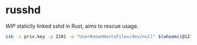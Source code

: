 # russhd

*WIP* staticlly linked sshd in Rust, aims to rescue usage.

```bash
ssh -i priv.key -p 2281 -o "UserKnownHostsFile=/dev/null" $(whoami)@127.0.0.1
```